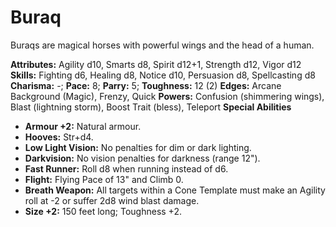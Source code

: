 # Buraq

Buraqs are magical horses with powerful wings and the head of a
human.

**Attributes:** Agility d10, Smarts d8, Spirit d12+1, Strength d12,
Vigor d12
**Skills:** Fighting d6, Healing d8, Notice d10, Persuasion d8,
Spellcasting d8
**Charisma:** -; **Pace:** 8; **Parry:** 5; **Toughness:** 12 (2)
**Edges:** Arcane Background (Magic), Frenzy, Quick
**Powers:** Confusion (shimmering wings), Blast (lightning storm), Boost
Trait (bless), Teleport
**Special Abilities**

- **Armour +2:** Natural armour.
- **Hooves:** Str+d4.
- **Low Light Vision:** No penalties for dim or dark lighting.
- **Darkvision:** No vision penalties for darkness (range 12").
- **Fast Runner:** Roll d8 when running instead of d6.
- **Flight:** Flying Pace of 13" and Climb 0.
- **Breath Weapon:** All targets within a Cone Template must make an
Agility roll at -2 or suffer 2d8 wind blast damage.
- **Size +2:** 150 feet long; Toughness +2.
